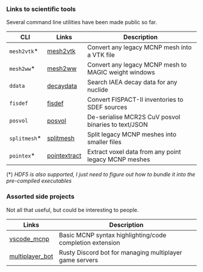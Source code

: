 ### Links to scientific tools

Several command line utilities have been made public so far.

| CLI         | Links                                                       | Description                                           |
| ----------- | ----------------------------------------------------------- | ----------------------------------------------------- |
| `mesh2vtk`* | [mesh2vtk](https://github.com/repositony/mesh2vtk)          | Convert any legacy MCNP mesh into a VTK file          |
| `mesh2ww`*  | [mesh2ww](https://github.com/repositony/mesh2ww)            | Convert any legacy MCNP mesh to MAGIC weight windows  |
| `ddata`     | [decaydata](https://github.com/repositony/decaydata)        | Search IAEA decay data for any nuclide                |
| `fisdef`    | [fisdef](https://github.com/repositony/fisdef)              | Convert FISPACT-II inventories to SDEF sources        |
| `posvol`    | [posvol](https://github.com/repositony/posvol)              | De-serialise MCR2S CuV posvol binaries to text/JSON   |
| `splitmesh`*| [splitmesh](https://github.com/repositony/splitmesh)        | Split legacy MCNP meshes into smaller files           |
| `pointex`*  | [pointextract](https://github.com/repositony/pointextract)  | Extract voxel data from any point legacy MCNP meshes  |

(*) _HDF5 is also supported, I just need to figure out how to bundle it into the pre-compiled executables_

### Assorted side projects

Not all that useful, but could be interesting to people.

| Links                                                            | Description                                              |
| ---------------------------------------------------------------- | -------------------------------------------------------- |
| [vscode_mcnp](https://github.com/repositony/vscode_mcnp)         | Basic MCNP syntax highlighting/code completion extension |
| [multiplayer_bot](https://github.com/repositony/multiplayer_bot) | Rusty Discord bot for managing multiplayer game servers  |
